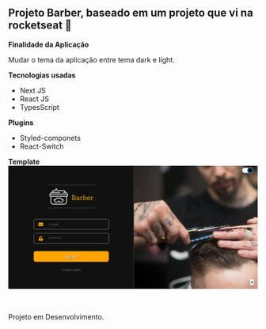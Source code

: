 ## Projeto Barber, baseado em um projeto que vi na rocketseat 🚀

**Finalidade da Aplicação**

Mudar o tema da aplicação entre tema dark e light.

**Tecnologias usadas**
- Next JS
- React JS
- TypesScript

**Plugins**
- Styled-componets
- React-Switch

**Template**
<br />
<img src="./src/assets/template.png" />

<br />

Projeto em Desenvolvimento.



